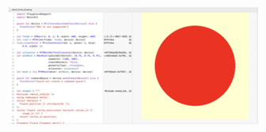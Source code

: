 <img src="https://raw.githubusercontent.com/artjing/Apple-Metal-Learning-Blog/main/Resources/draw_circle.png"/>
